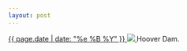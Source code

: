 ```yaml
---
layout: post
---
```


<p>
  <a href="/263">
    <time>{{ page.date | date: "%e %B %Y" }}</time>
    <img src="https://s3.amazonaws.com/life.aaronjgreenberg.com/263.jpg">
  </a>
  Hoover Dam.
</p>
